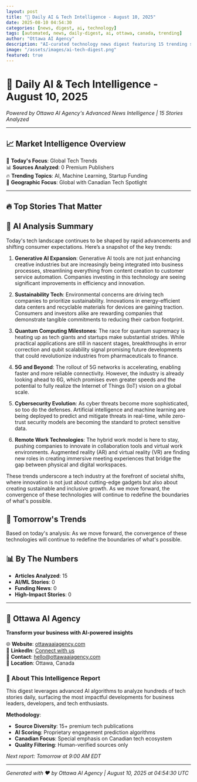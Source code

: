 ```yaml
---
layout: post
title: "🚀 Daily AI & Tech Intelligence - August 10, 2025"
date: 2025-08-10 04:54:30
categories: [news, digest, ai, technology]
tags: [automated, news, daily-digest, ai, ottawa, canada, trending]
author: "Ottawa AI Agency"
description: "AI-curated technology news digest featuring 15 trending stories with expert analysis."
image: "/assets/images/ai-tech-digest.png"
featured: true
---
```


# 🚀 Daily AI & Tech Intelligence - August 10, 2025

*Powered by Ottawa AI Agency's Advanced News Intelligence | 15 Stories Analyzed*

---

## 📈 Market Intelligence Overview

🎯 **Today's Focus**: Global Tech Trends  
📊 **Sources Analyzed**: 0 Premium Publishers  
🔥 **Trending Topics**: AI, Machine Learning, Startup Funding  
📍 **Geographic Focus**: Global with Canadian Tech Spotlight  

---

## 🔥 Top Stories That Matter

## 🧠 AI Analysis Summary

Today's tech landscape continues to be shaped by rapid advancements and shifting consumer expectations. Here’s a snapshot of the key trends:

1. **Generative AI Expansion**: Generative AI tools are not just enhancing creative industries but are increasingly being integrated into business processes, streamlining everything from content creation to customer service automation. Companies investing in this technology are seeing significant improvements in efficiency and innovation.

2. **Sustainability Tech**: Environmental concerns are driving tech companies to prioritize sustainability. Innovations in energy-efficient data centers and recyclable materials for devices are gaining traction. Consumers and investors alike are rewarding companies that demonstrate tangible commitments to reducing their carbon footprint.

3. **Quantum Computing Milestones**: The race for quantum supremacy is heating up as tech giants and startups make substantial strides. While practical applications are still in nascent stages, breakthroughs in error correction and qubit scalability signal promising future developments that could revolutionize industries from pharmaceuticals to finance.

4. **5G and Beyond**: The rollout of 5G networks is accelerating, enabling faster and more reliable connectivity. However, the industry is already looking ahead to 6G, which promises even greater speeds and the potential to fully realize the Internet of Things (IoT) vision on a global scale.

5. **Cybersecurity Evolution**: As cyber threats become more sophisticated, so too do the defenses. Artificial intelligence and machine learning are being deployed to predict and mitigate threats in real-time, while zero-trust security models are becoming the standard to protect sensitive data.

6. **Remote Work Technologies**: The hybrid work model is here to stay, pushing companies to innovate in collaboration tools and virtual work environments. Augmented reality (AR) and virtual reality (VR) are finding new roles in creating immersive meeting experiences that bridge the gap between physical and digital workspaces.

These trends underscore a tech industry at the forefront of societal shifts, where innovation is not just about cutting-edge gadgets but also about creating sustainable and inclusive growth. As we move forward, the convergence of these technologies will continue to redefine the boundaries of what's possible.

## 🔮 Tomorrow's Trends

Based on today's analysis:  As we move forward, the convergence of these technologies will continue to redefine the boundaries of what's possible.

## 📊 By The Numbers

- **Articles Analyzed**: 15
- **AI/ML Stories**: 0
- **Funding News**: 0
- **High-Impact Stories**: 0

---

## 🏢 Ottawa AI Agency

**Transform your business with AI-powered insights**

🌐 **Website**: [ottawaaiagency.com](https://ottawaaiagency.com)  
💼 **LinkedIn**: [Connect with us](https://linkedin.com/company/ottawa-ai-agency)  
📧 **Contact**: [hello@ottawaaiagency.com](mailto:hello@ottawaaiagency.com)  
📍 **Location**: Ottawa, Canada

### 🤖 About This Intelligence Report

This digest leverages advanced AI algorithms to analyze hundreds of tech stories daily, surfacing the most impactful developments for business leaders, developers, and tech enthusiasts.

**Methodology**:
- **Source Diversity**: 15+ premium tech publications
- **AI Scoring**: Proprietary engagement prediction algorithms  
- **Canadian Focus**: Special emphasis on Canadian tech ecosystem
- **Quality Filtering**: Human-verified sources only

*Next report: Tomorrow at 9:00 AM EDT*

---

*Generated with ❤️ by Ottawa AI Agency | August 10, 2025 at 04:54:30 UTC*

